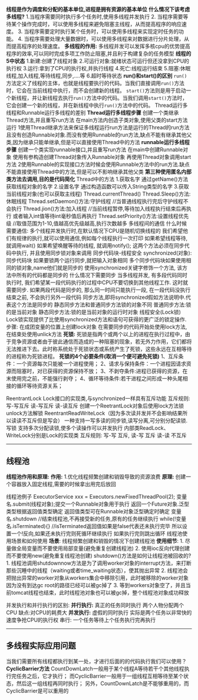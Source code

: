 **线程是作为调度和分配的基本单位,进程是拥有资源的基本单位**
**什么情况下该考虑多线程?**
	1.当程序需要同时执行多个任务时,使用多线程并发执行
	2. 当程序需要等待某个操作完成时，可以使用多线程来避免阻塞主线程，从而提高程序的响应速度。
	3. 当程序需要定时执行某个任务时，可以使用多线程来实现定时任务的功能。
	4. 当程序需要处理大量数据时，可以使用多线程来对数据进行分片处理，从而提高程序的处理速度。
**多线程的作用:**
	多线程并发可以发挥多核cpu的优势提高程序的效率,可以同时完成多项工作防止阻塞,并且利于构建复杂的任务模型
**线程的5中状态**
	1.新建:创建了线程对象
	2.可运行对象:就绪状态可运行但还没拿到CPU的执行权
	3.运行:拿到了CPU的执行权,并执行线程
	4.死亡:线程运行结束
	5.阻塞:休眠线程,加入线程,等待线程,同步,....等
	6.超时等待状态
**run()和start()的区别**
	`run()`方法定义了线程的主体，也就是线程要执行的代码。当我们直接调用`run()`方法时，它会在当前线程中执行，而不会创建新的线程。
	`start()`方法则是用于启动一个新线程，并让新线程去执行`run()`方法中的代码。当我们调用`start()`方法时，它会创建一个新的线程，并在新线程中执行`run()`方法中的代码。
Thread运行多线程和Runnable运行多线程的差别
	**Thread运行多线程步骤**
	创建一个类继承Thread方法,并且重写run方法
	在main方法内创造子类对象,使用父类的start方法运行
	1使用Thread继承方法来保证多线程运行run方法是运行的Thread的run方法且没有创造Runnable对象.而没有使用Runnable的run方法,缺点不能有继承其他父类,因为继承只能单继承,但是可以直接使用Thread中的方法
	**runnable运行多线程步骤**
	创建一个类实现runnable接口,并且重写run方法
	在main中创建Runnable对象
	使用有参构造创建Thread对象传入Runnable对象
	再使用Thread对象调用start方法
	2使用Runnable的实现接口方法时候会使用Runnable方法中的run方法.缺点不能直接使用Thread中的方法,但是可以不影响继承其他父类
	**第三种使用匿名内部类方法去调用,目的是代码简化**
Thread中的方法
	1.获取名字
	通过getName()方法获取线程对象的名字
	2.设置名字
	通过构造函数可以传入String类型的名字
	3.获取当前线程对象(也可以获取主线程)
	Thread.currentThread()
	Thread.Sleep()方法:休眠线程
	Thread.setDaemon()方法:守护线程
	//当普通线程执行完后守护线程不会执行
	Thread.jion()方法:加入线程
	//当前线程暂停,等待加入线程执行结束后再执行
	或者输入int值等待int毫秒值后再执行
	Thread.setPriority()方法:设置线程优先级
	//取值范围为1-10,值越高优先级越高,执行次数越多
多线程间的通信
	什么时候需要通信:
	多个线程并发执行时,在默认情况下CPU是随机切换线程的
	我们希望他们有规律的执行,就可以使用通信,例如每个线程执行一次打印
	如果希望线程等待, 就调用wait()
	如果希望唤醒等待的线程, 就调用notify();
	这两个方法必须在同步代码中执行, 并且使用同步锁对象来调用
同步代码块-线程安全
	synchronized(对象):同步代码块
	如果要锁两个运行同步,就把输入对象相同
	多个同步代码块如果使用相同的锁对象,name他们就是同步的
	使用synchronized关键字修饰一个方法, 该方法中所有的代码都是同步的
	什么情况下需要同步
	当多线程并发, 有多段代码同时执行时, 我们希望某一段代码执行的过程中CPU不要切换到其他线程工作. 这时就需要同步.
	如果两段代码是同步的, 那么同一时间只能执行一段, 在一段代码没执行结束之前, 不会执行另外一段代码
	同步方法,即将synchronized假如方法说明中.代表这个方法是同步的
	静态同步方法和普通同步方法锁的对象不同
	普通同步方法:锁的是当前对象
	静态同步方法:锁的是当前对象的运行时对象
线程安全(Lock锁)
	Lock锁实现提供了比使用synchronized方法和语句可获得的更广泛的锁定操作.
	步骤:
	在成团变量的位置上创建lock对象
	在需要同步的代码开始处使用lock方法,在结束处使用unlick方法
**死锁:**
	死锁是指两个或两个以上的进程在执行过程中，由于竞争资源或者由于彼此通信而造成的一种阻塞的现象，若无外力作用，它们都将无法推进下去。此时称系统处于死锁状态或系统产生了死锁，这些永远在互相等待的进程称为死锁进程。
**死锁的4个必要条件(取消一个便可避免死锁)**
	1、互斥条件：一个资源每次只能被一个进程使用；
	2、请求与保持条件：一个进程因请求资源而阻塞时，对已获得的资源保持不放；
	3、不剥夺条件:进程已获得的资源，在末使用完之前，不能强行剥夺；
	4、循环等待条件:若干进程之间形成一种头尾相接的循环等待资源关系；


ReentrantLock
	Lock接口的实现类,与synchronized一样具有互斥功能
	互斥规则:
	写-写互斥
	读-写互斥
	读-读互斥
	创建一个ReetrantLock对象后使用lock方法锁
	unlock方法解锁
ReentrantReadWriteLock（因为多次读并发并不会影响结果所以读读不互斥但是写会）
	一种支持一写多读的同步锁,读写分离,可分别分配读锁.写锁
	支持多次分配读锁,使多个读操作可以并发执行
	内部类ReadLock、WriteLock分别是Lock的实现类
	互斥规则:
	写-写 互斥,
	读-写 互斥
	读-读 不互斥

---
## 线程池
**线程池作用和原理:**
	**作用:**
	1.优化线程频繁创建和销毁导致的资源浪费
	**原理:**
	创建一个容器放入固定线程,需要的时候拿出用完后放回

线程池例子
	ExecutorService xxx = Executors.newFixedThreadPool(2);
	变量名.submit(线程对象);提交一个Runnable对象用于执行
	返回一个Future对象.泛型类型根据返回值类型确定
	返回值类型可在Runnable对象泛型确定时确定
	变量名.shutdown
	//结束线程池,不再接受新的任务,原有的任务继续执行
	while(!变量名.isTerminated){}
	//isTerminated返回值如果是false代表还未执行完毕
	所以设置一个!反向,如果还未执行完则死循环继续执行
	如果执行完则跳出循环
线程池使用场景和如何使用
	**场景**:
	线程频繁创建和销毁的情况下创建线程池
	**使用细节**:
	1. 尽量做全局变量而不要使用局部变量(避免重复创建线程池)
	2. 使用ioc反向代理创建而不要使用new(避免重复线程池创建)
shutdown()方法是如何让线程池被回收的?
	1. 线程池调用shutdownnow方法是为了调用worker对象的interrupt方法，来打断那些沉睡中的线程（waiting或者time_waiting状态），使其抛出异常
	2. 线程池会把抛出异常的worker对象从workers集合中移除引用，此时被移除的worker对象因为没有到达gc root的路径已经可以被gc掉了
	3. 等到workers对象空了，并且当前tomcat线程也结束，此时线程池对象也可以被gc掉，整个线程池对象成功释放

并发执行和并行执行的区别:
	**并行执行:**
	真正的任务同时执行
	两个人物分配两个CPU
	缺点:对CPU的耗费大
	**并发执行:**
	虚假的同时执行
	实际是两个任务以非常快的速度争抢CPU的执行权
	串行:
	一个任务等待上个任务执行完再执行


---
## 多线程实际应用问题
当我们需要所有线程都执行到某一处，才进行后面的的代码执行我们可以使用？
	**CyclicBarrier方法**
	CountDownLatch一般用于某个线程A等待若干个其他线程执行完任务之后，它才执行； 而CyclicBarrier一般用于一组线程互相等待至某个状态，然后这一组线程再同时执行； 另外，CountDownLatch是不能够重用的，而CyclicBarrier是可以重用的
